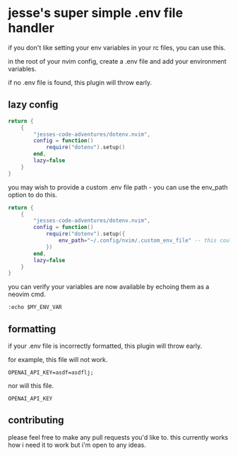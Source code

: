 # jesse's super simple .env file handler

if you don't like setting your env variables in your rc files, you can use this.

in the root of your nvim config, create a .env file and add your environment variables.

if no .env file is found, this plugin will throw early.

## lazy config

```lua
return {
    {
        "jesses-code-adventures/dotenv.nvim",
        config = function()
            require("dotenv").setup()
        end,
        lazy=false
    }
}
```

you may wish to provide a custom .env file path - you can use the env_path option to do this.

```lua
return {
    {
        "jesses-code-adventures/dotenv.nvim",
        config = function()
            require("dotenv").setup({
                env_path="~/.config/nvim/.custom_env_file" -- this could be any file path
            })
        end,
        lazy=false
    }
}
```

you can verify your variables are now available by echoing them as a neovim cmd.

```vim
:echo $MY_ENV_VAR
```

## formatting

if your .env file is incorrectly formatted, this plugin will throw early.

for example, this file will not work.

```
OPENAI_API_KEY=asdf=asdflj;
```

nor will this file.

```
OPENAI_API_KEY
```

## contributing

please feel free to make any pull requests you'd like to. this currently works how i need it to work but i'm open to any ideas.
